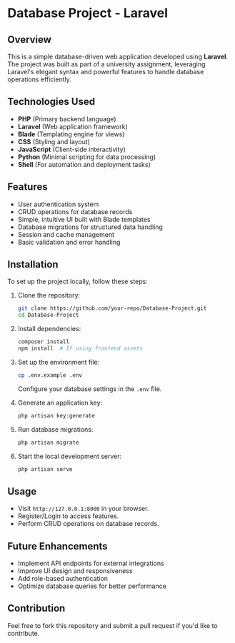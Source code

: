 # Database Project - Laravel

## Overview
This is a simple database-driven web application developed using **Laravel**. The project was built as part of a university assignment, leveraging Laravel's elegant syntax and powerful features to handle database operations efficiently.

## Technologies Used
- **PHP** (Primary backend language)
- **Laravel** (Web application framework)
- **Blade** (Templating engine for views)
- **CSS** (Styling and layout)
- **JavaScript** (Client-side interactivity)
- **Python** (Minimal scripting for data processing)
- **Shell** (For automation and deployment tasks)

## Features
- User authentication system
- CRUD operations for database records
- Simple, intuitive UI built with Blade templates
- Database migrations for structured data handling
- Session and cache management
- Basic validation and error handling

## Installation
To set up the project locally, follow these steps:

1. Clone the repository:
   ```sh
   git clone https://github.com/your-repo/Database-Project.git
   cd Database-Project
   ```

2. Install dependencies:
   ```sh
   composer install
   npm install  # If using frontend assets
   ```

3. Set up the environment file:
   ```sh
   cp .env.example .env
   ```
   Configure your database settings in the `.env` file.

4. Generate an application key:
   ```sh
   php artisan key:generate
   ```

5. Run database migrations:
   ```sh
   php artisan migrate
   ```

6. Start the local development server:
   ```sh
   php artisan serve
   ```

## Usage
- Visit `http://127.0.0.1:8000` in your browser.
- Register/Login to access features.
- Perform CRUD operations on database records.

## Future Enhancements
- Implement API endpoints for external integrations
- Improve UI design and responsiveness
- Add role-based authentication
- Optimize database queries for better performance

## Contribution
Feel free to fork this repository and submit a pull request if you'd like to contribute.

